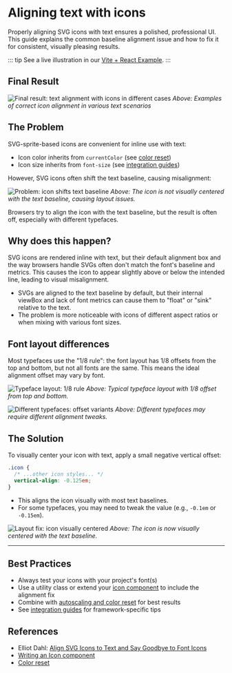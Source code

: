 # Aligning text with icons

Properly aligning SVG icons with text ensures a polished, professional UI. This guide explains the common baseline alignment issue and how to fix it for consistent, visually pleasing results.

::: tip
See a live illustration in our [Vite + React Example](https://github.com/secundant/neodx/tree/main/apps/examples/svg/vite-react).
:::

## Final Result

![Final result: text alignment with icons in different cases](/svg/text-alignment/sandbox.png)
_Above: Examples of correct icon alignment in various text scenarios_

## The Problem

SVG-sprite-based icons are convenient for inline use with text:

- Icon color inherits from `currentColor` (see [color reset](../colors-reset.md))
- Icon size inherits from `font-size` (see [integration guides](../integration/index.md))

However, SVG icons often shift the text baseline, causing misalignment:

![Problem: icon shifts text baseline](/svg/text-alignment/issue.png)
_Above: The icon is not visually centered with the text baseline, causing layout issues._

Browsers try to align the icon with the text baseline, but the result is often off, especially with different typefaces.

## Why does this happen?

SVG icons are rendered inline with text, but their default alignment box and the way browsers handle SVGs often don't match the font's baseline and metrics. This causes the icon to appear slightly above or below the intended line, leading to visual misalignment.

- SVGs are aligned to the text baseline by default, but their internal viewBox and lack of font metrics can cause them to "float" or "sink" relative to the text.
- The problem is more noticeable with icons of different aspect ratios or when mixing with various font sizes.

## Font layout differences

Most typefaces use the "1/8 rule": the font layout has 1/8 offsets from the top and bottom, but not all fonts are the same. This means the ideal alignment offset may vary by font.

![Typeface layout: 1/8 rule](/svg/text-alignment/typeface-layout.png)
_Above: Typical typeface layout with 1/8 offset from top and bottom._

![Different typefaces: offset variants](/svg/text-alignment/typefaces-variants.png)
_Above: Different typefaces may require different alignment tweaks._

## The Solution

To visually center your icon with text, apply a small negative vertical offset:

```css
.icon {
  /* ...other icon styles... */
  vertical-align: -0.125em;
}
```

- This aligns the icon visually with most text baselines.
- For some typefaces, you may need to tweak the value (e.g., `-0.1em` or `-0.15em`).

![Layout fix: icon visually centered](/svg/text-alignment/layout-fix.png)
_Above: The icon is now visually centered with the text baseline._

---

## Best Practices

- Always test your icons with your project's font(s)
- Use a utility class or extend your [icon component](../writing-icon-component.md) to include the alignment fix
- Combine with [autoscaling and color reset](../colors-reset.md) for best results
- See [integration guides](../integration/index.md) for framework-specific tips

## References

- Elliot Dahl: [Align SVG Icons to Text and Say Goodbye to Font Icons](https://blog.prototypr.io/align-svg-icons-to-text-and-say-goodbye-to-font-icons-d44b3d7b26b4)
- [Writing an Icon component](../writing-icon-component.md)
- [Color reset](../colors-reset.md)
